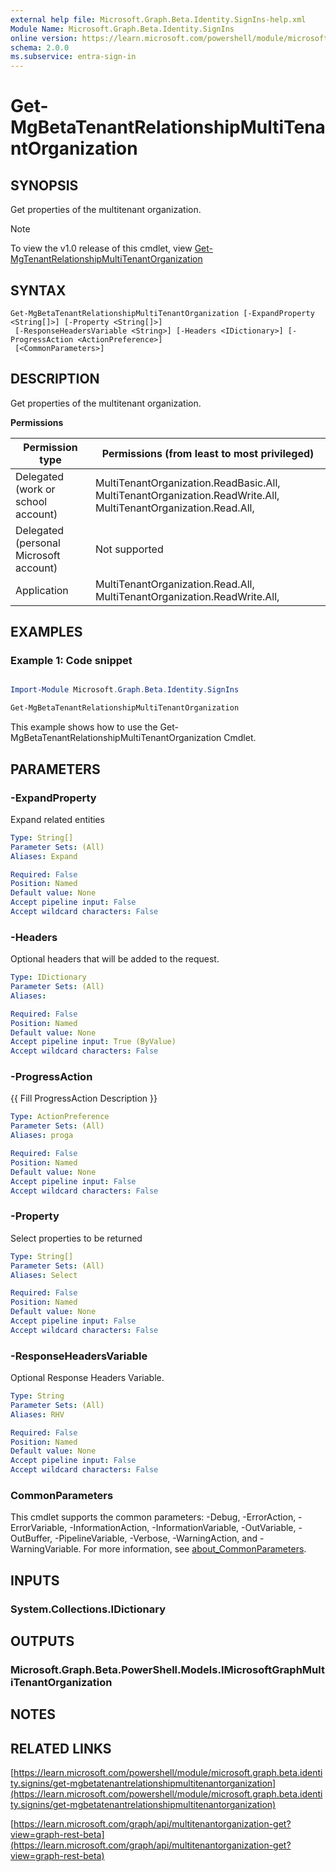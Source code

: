 ```yaml
---
external help file: Microsoft.Graph.Beta.Identity.SignIns-help.xml
Module Name: Microsoft.Graph.Beta.Identity.SignIns
online version: https://learn.microsoft.com/powershell/module/microsoft.graph.beta.identity.signins/get-mgbetatenantrelationshipmultitenantorganization
schema: 2.0.0
ms.subservice: entra-sign-in
---
```


# Get-MgBetaTenantRelationshipMultiTenantOrganization

## SYNOPSIS
Get properties of the multitenant organization.

> [!NOTE]
> To view the v1.0 release of this cmdlet, view [Get-MgTenantRelationshipMultiTenantOrganization](/powershell/module/Microsoft.Graph.Identity.SignIns/Get-MgTenantRelationshipMultiTenantOrganization?view=graph-powershell-1.0)

## SYNTAX

```
Get-MgBetaTenantRelationshipMultiTenantOrganization [-ExpandProperty <String[]>] [-Property <String[]>]
 [-ResponseHeadersVariable <String>] [-Headers <IDictionary>] [-ProgressAction <ActionPreference>]
 [<CommonParameters>]
```

## DESCRIPTION
Get properties of the multitenant organization.

**Permissions**

| Permission type | Permissions (from least to most privileged) |
| --------------- | ------------------------------------------  |
| Delegated (work or school account) | MultiTenantOrganization.ReadBasic.All, MultiTenantOrganization.ReadWrite.All, MultiTenantOrganization.Read.All,  |
| Delegated (personal Microsoft account) | Not supported |
| Application | MultiTenantOrganization.Read.All, MultiTenantOrganization.ReadWrite.All,  |

## EXAMPLES
### Example 1: Code snippet

```powershell

Import-Module Microsoft.Graph.Beta.Identity.SignIns

Get-MgBetaTenantRelationshipMultiTenantOrganization

```
This example shows how to use the Get-MgBetaTenantRelationshipMultiTenantOrganization Cmdlet.


## PARAMETERS

### -ExpandProperty
Expand related entities

```yaml
Type: String[]
Parameter Sets: (All)
Aliases: Expand

Required: False
Position: Named
Default value: None
Accept pipeline input: False
Accept wildcard characters: False
```

### -Headers
Optional headers that will be added to the request.

```yaml
Type: IDictionary
Parameter Sets: (All)
Aliases:

Required: False
Position: Named
Default value: None
Accept pipeline input: True (ByValue)
Accept wildcard characters: False
```

### -ProgressAction
{{ Fill ProgressAction Description }}

```yaml
Type: ActionPreference
Parameter Sets: (All)
Aliases: proga

Required: False
Position: Named
Default value: None
Accept pipeline input: False
Accept wildcard characters: False
```

### -Property
Select properties to be returned

```yaml
Type: String[]
Parameter Sets: (All)
Aliases: Select

Required: False
Position: Named
Default value: None
Accept pipeline input: False
Accept wildcard characters: False
```

### -ResponseHeadersVariable
Optional Response Headers Variable.

```yaml
Type: String
Parameter Sets: (All)
Aliases: RHV

Required: False
Position: Named
Default value: None
Accept pipeline input: False
Accept wildcard characters: False
```

### CommonParameters
This cmdlet supports the common parameters: -Debug, -ErrorAction, -ErrorVariable, -InformationAction, -InformationVariable, -OutVariable, -OutBuffer, -PipelineVariable, -Verbose, -WarningAction, and -WarningVariable. For more information, see [about_CommonParameters](http://go.microsoft.com/fwlink/?LinkID=113216).

## INPUTS

### System.Collections.IDictionary
## OUTPUTS

### Microsoft.Graph.Beta.PowerShell.Models.IMicrosoftGraphMultiTenantOrganization
## NOTES

## RELATED LINKS

[https://learn.microsoft.com/powershell/module/microsoft.graph.beta.identity.signins/get-mgbetatenantrelationshipmultitenantorganization](https://learn.microsoft.com/powershell/module/microsoft.graph.beta.identity.signins/get-mgbetatenantrelationshipmultitenantorganization)

[https://learn.microsoft.com/graph/api/multitenantorganization-get?view=graph-rest-beta](https://learn.microsoft.com/graph/api/multitenantorganization-get?view=graph-rest-beta)























